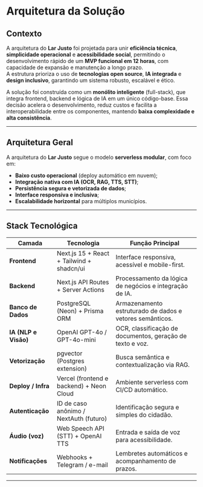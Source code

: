 # Arquitetura da Solução  

## Contexto  

A arquitetura do **Lar Justo** foi projetada para unir **eficiência técnica**, **simplicidade operacional** e **acessibilidade social**, permitindo o desenvolvimento rápido de um **MVP funcional em 12 horas**, com capacidade de expansão e manutenção a longo prazo.  
A estrutura prioriza o uso de **tecnologias open source**, **IA integrada** e **design inclusivo**, garantindo um sistema robusto, escalável e ético.  

A solução foi construída como um **monólito inteligente** (full-stack), que integra frontend, backend e lógica de IA em um único código-base. Essa decisão acelera o desenvolvimento, reduz custos e facilita a interoperabilidade entre os componentes, mantendo **baixa complexidade e alta consistência**.  

---

## Arquitetura Geral  

A arquitetura do **Lar Justo** segue o modelo **serverless modular**, com foco em:  

- **Baixo custo operacional** (deploy automático em nuvem);  
- **Integração nativa com IA (OCR, RAG, TTS, STT)**;  
- **Persistência segura e vetorizada de dados**;  
- **Interface responsiva e inclusiva**;  
- **Escalabilidade horizontal** para múltiplos municípios.  

---

## Stack Tecnológica  

| **Camada** | **Tecnologia** | **Função Principal** |
|-------------|----------------|----------------------|
| **Frontend** | Next.js 15 + React + Tailwind + shadcn/ui | Interface responsiva, acessível e mobile-first. |
| **Backend** | Next.js API Routes + Server Actions | Processamento da lógica de negócios e integração de IA. |
| **Banco de Dados** | PostgreSQL (Neon) + Prisma ORM | Armazenamento estruturado de dados e vetores semânticos. |
| **IA (NLP e Visão)** | OpenAI GPT-4o / GPT-4o-mini | OCR, classificação de documentos, geração de texto e voz. |
| **Vetorização** | pgvector (Postgres extension) | Busca semântica e contextualização via RAG. |
| **Deploy / Infra** | Vercel (frontend e backend) + Neon Cloud | Ambiente serverless com CI/CD automático. |
| **Autenticação** | ID de caso anônimo / NextAuth (futuro) | Identificação segura e simples do cidadão. |
| **Áudio (voz)** | Web Speech API (STT) + OpenAI TTS | Entrada e saída de voz para acessibilidade. |
| **Notificações** | Webhooks + Telegram / e-mail | Lembretes automáticos e acompanhamento de prazos. |
---


